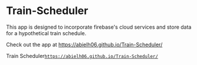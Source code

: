 # Train-Scheduler

This app is designed to incorporate firebase's cloud services and store data for a hypothetical train schedule.

Check out the app at  https://abielh06.github.io/Train-Scheduler/

Train Scheduler[`https://abielh06.github.io/Train-Scheduler/`](url)
